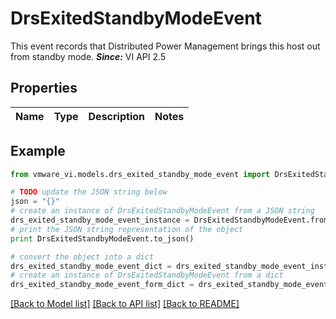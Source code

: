 # DrsExitedStandbyModeEvent

This event records that Distributed Power Management brings this host out from standby mode.  ***Since:*** VI API 2.5 

## Properties
Name | Type | Description | Notes
------------ | ------------- | ------------- | -------------

## Example

```python
from vmware_vi.models.drs_exited_standby_mode_event import DrsExitedStandbyModeEvent

# TODO update the JSON string below
json = "{}"
# create an instance of DrsExitedStandbyModeEvent from a JSON string
drs_exited_standby_mode_event_instance = DrsExitedStandbyModeEvent.from_json(json)
# print the JSON string representation of the object
print DrsExitedStandbyModeEvent.to_json()

# convert the object into a dict
drs_exited_standby_mode_event_dict = drs_exited_standby_mode_event_instance.to_dict()
# create an instance of DrsExitedStandbyModeEvent from a dict
drs_exited_standby_mode_event_form_dict = drs_exited_standby_mode_event.from_dict(drs_exited_standby_mode_event_dict)
```
[[Back to Model list]](../README.md#documentation-for-models) [[Back to API list]](../README.md#documentation-for-api-endpoints) [[Back to README]](../README.md)


